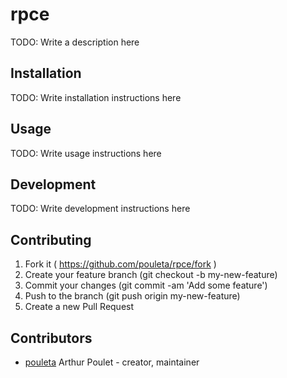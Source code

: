 # rpce

TODO: Write a description here

## Installation


TODO: Write installation instructions here


## Usage



TODO: Write usage instructions here

## Development

TODO: Write development instructions here

## Contributing

1. Fork it ( https://github.com/pouleta/rpce/fork )
2. Create your feature branch (git checkout -b my-new-feature)
3. Commit your changes (git commit -am 'Add some feature')
4. Push to the branch (git push origin my-new-feature)
5. Create a new Pull Request

## Contributors

- [pouleta](https://github.com/pouleta) Arthur Poulet - creator, maintainer

